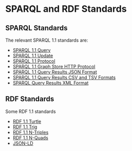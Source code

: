 # SPARQL and RDF Standards

## SPARQL Standards

The relevant SPARQL 1.1 standards are:

- [SPARQL 1.1 Query](http://www.w3.org/TR/sparql11-query/ "http://www.w3.org/TR/sparql11-query/")
- [SPARQL 1.1 Update](http://www.w3.org/TR/sparql11-update/ "http://www.w3.org/TR/sparql11-update/")
- [SPARQL 1.1 Protocol](http://www.w3.org/TR/sparql11-protocol/ "http://www.w3.org/TR/sparql11-protocol/")
- [SPARQL 1.1 Graph Store HTTP Protocol](http://www.w3.org/TR/sparql11-http-rdf-update/ "http://www.w3.org/TR/sparql11-http-rdf-update/")
- [SPARQL 1.1 Query Results JSON Format](http://www.w3.org/TR/sparql11-results-json/ "http://www.w3.org/TR/sparql11-results-json/")
- [SPARQL 1.1 Query Results CSV and TSV Formats](http://www.w3.org/TR/sparql11-results-csv-tsv/ "http://www.w3.org/TR/sparql11-results-csv-tsv/")
- [SPARQL Query Results XML Format](http://www.w3.org/TR/rdf-sparql-XMLres/ "http://www.w3.org/TR/rdf-sparql-XMLres/")

## RDF Standards

Some RDF 1.1 standards

- [RDF 1.1 Turtle](http://www.w3.org/TR/turtle/ "http://www.w3.org/TR/turtle/")
- [RDF 1.1 Trig](http://www.w3.org/TR/trig/ "http://www.w3.org/TR/trig/")
- [RDF 1.1 N-Triples](http://www.w3.org/TR/n-triples/ "http://www.w3.org/TR/n-triples/")
- [RDF 1.1 N-Quads](http://www.w3.org/TR/n-quads/ "http://www.w3.org/TR/n-quads/")
- [JSON-LD](http://www.w3.org/TR/json-ld/ "http://www.w3.org/TR/json-ld/")
